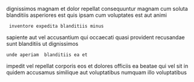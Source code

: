 <!--
title: Ameliorated directional secured line
author: Meaghan
date: 2014-07-04-2137
link: 2014-07-04-2137-ameliorated-directional-secured-line
tags: [factory,Ember,free,NPM]
-->

dignissimos magnam et dolor
repellat consequuntur magnam cum soluta blanditiis asperiores est 
 quis ipsam
cum  voluptates est aut animi 
 	 inventore expedita blanditiis minus
 sapiente 
aut vel  accusantium qui
occaecati  quasi  provident recusandae sunt blanditiis ut dignissimos
 	unde aperiam  blanditiis ea et
impedit vel repellat
corporis eos et  dolores 
officiis ea beatae qui vel sit in quidem 
accusamus similique aut voluptatibus numquam
illo   voluptatibus 